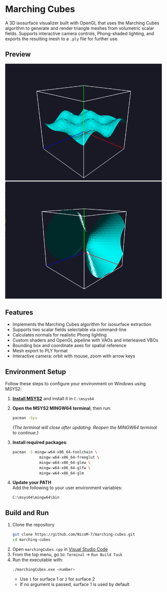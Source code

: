 # Marching Cubes

A 3D isosurface visualizer built with OpenGL that uses the Marching Cubes algorithm to generate and render triangle meshes from volumetric scalar fields. Supports interactive camera controls, Phong-shaded lighting, and exports the resulting mesh to a `.ply` file for further use.

## Preview

![Marching Cubes Screenshot 1](Screenshots/surface1.png)  
![Marching Cubes 2](Screenshots/surface2.png)  

## Features

- Implements the Marching Cubes algorithm for isosurface extraction
- Supports two scalar fields selectable via command-line
- Calculates normals for realistic Phong lighting
- Custom shaders and OpenGL pipeline with VAOs and interleaved VBOs
- Bounding box and coordinate axes for spatial reference
- Mesh export to PLY format
- Interactive camera: orbit with mouse, zoom with arrow keys

## Environment Setup

Follow these steps to configure your environment on Windows using MSYS2:

1. [**Install MSYS2**](https://www.msys2.org/) and install it in `C:\msys64`

2. **Open the MSYS2 MINGW64 terminal**, then run:
   ```bash
   pacman -Syu
   ```
   _(The terminal will close after updating. Reopen the MINGW64 terminal to continue.)_

3. **Install required packages**:
   ```bash
   pacman -S mingw-w64-x86_64-toolchain \
               mingw-w64-x86_64-freeglut \
               mingw-w64-x86_64-glew \
               mingw-w64-x86_64-glfw \
               mingw-w64-x86_64-glm
   ```

4. **Update your PATH**  
   Add the following to your user environment variables:
   ```
   C:\msys64\mingw64\bin
   ```

## Build and Run

1. Clone the repository
   ```bash
   git clone https://github.com/NicoM-7/marching-cubes.git
   cd marching-cubes
   ```
1. Open `marchingCubes.cpp` in [Visual Studio Code](https://code.visualstudio.com/)
2. From the top menu, go to: `Terminal` → `Run Build Task`
3. Run the executable with:
   ```bash
   ./marchingCubes.exe <number>
   ```
   - Use `1` for surface 1 or `2` for surface 2  
   - If no argument is passed, surface 1 is used by default
